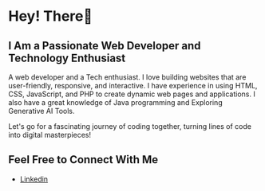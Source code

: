 <h1>Hey! There👋</h1>
<h2>I Am a Passionate Web Developer and Technology Enthusiast</h2>
<p>A web developer and a Tech enthusiast. I love building websites that are user-friendly, responsive, and interactive. I have experience in using HTML, CSS, JavaScript, and PHP to create dynamic web pages and applications. I also have a great knowledge of Java programming and Exploring Generative AI Tools.</p>
<p>Let's go for a fascinating journey of coding together, turning lines of code into digital masterpieces!</p>
<h2>Feel Free to Connect With Me</h2>
<ul>
    <li><a href="www.linkedin.com/in/safalya-kumbhare-4b5a9027b">Linkedin</a></li>
</ul>
